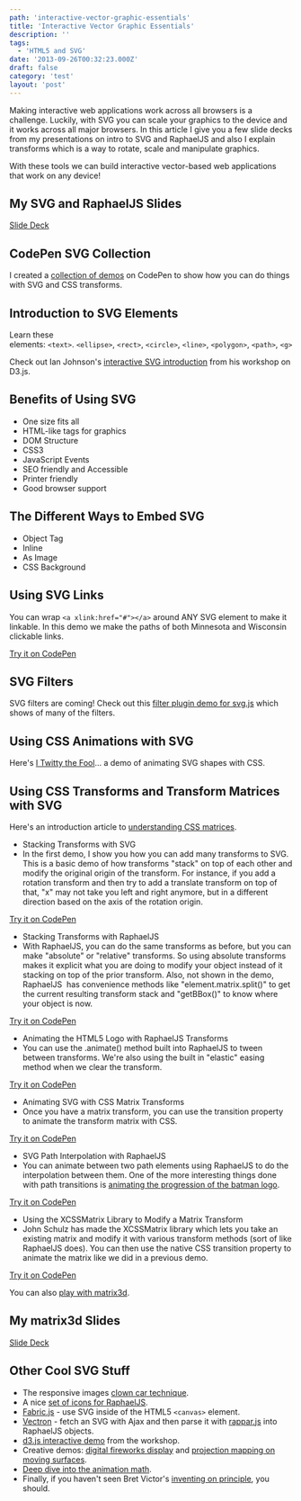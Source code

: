 ```yaml
---
path: 'interactive-vector-graphic-essentials'
title: 'Interactive Vector Graphic Essentials'
description: ''
tags:
  - 'HTML5 and SVG'
date: '2013-09-26T00:32:23.000Z'
draft: false
category: 'test'
layout: 'post'
---
```


Making interactive web applications work across all browsers is a challenge. Luckily, with SVG you can scale your graphics to the device and it works across all major browsers. In this article I give you a few slide decks from my presentations on intro to SVG and RaphaelJS and also I explain transforms which is a way to rotate, scale and manipulate graphics.

With these tools we can build interactive vector-based web applications that work on any device!

## My SVG and RaphaelJS Slides

[Slide Deck](http://www.slideshare.net/slideshow/embed_code/12708775)

## CodePen SVG Collection

I created a [collection of demos](http://codepen.io/collection/DHLiK) on CodePen to show how you can do things with SVG and CSS transforms.

## Introduction to SVG Elements

Learn these elements: `<text>`. `<ellipse>`, `<rect>`, `<circle>`, `<line>`, `<polygon>`, `<path>`, `<g>`

Check out Ian Johnson's [interactive SVG introduction](http://enjalot.github.io/intro-d3/frontendmasters/svg/) from his workshop on D3.js.

## Benefits of Using SVG

- One size fits all
- HTML-like tags for graphics
- DOM Structure
- CSS3
- JavaScript Events
- SEO friendly and Accessible
- Printer friendly
- Good browser support

## The Different Ways to Embed SVG

- Object Tag
- Inline
- As Image
- CSS Background

## Using SVG Links

You can wrap `<a xlink:href="#"></a>` around ANY SVG element to make it linkable. In this demo we make the paths of both Minnesota and Wisconsin clickable links.

[Try it on CodePen](codepen://1marc/lofLH)

## SVG Filters

SVG filters are coming! Check out this [filter plugin demo for svg.js](http://svgjs.com/filter/) which shows of many of the filters.

## Using CSS Animations with SVG

Here's [I Twitty the Fool](http://www.anthonycalzadilla.com/i-twitty-the-fool/)... a demo of animating SVG shapes with CSS.

## Using CSS Transforms and Transform Matrices with SVG

Here's an introduction article to [understanding CSS matrices](http://dev.opera.com/articles/view/understanding-the-css-transforms-matrix/).

- Stacking Transforms with SVG
- In the first demo, I show you how you can add many transforms to SVG. This is a basic demo of how transforms "stack" on top of each other and modify the original origin of the transform. For instance, if you add a rotation transform and then try to add a translate transform on top of that, "x" may not take you left and right anymore, but in a different direction based on the axis of the rotation origin.

[Try it on CodePen](codepen://1marc/DCvFm)

- Stacking Transforms with RaphaelJS
- With RaphaelJS, you can do the same transforms as before, but you can make "absolute" or "relative" transforms. So using absolute transforms makes it explicit what you are doing to modify your object instead of it stacking on top of the prior transform. Also, not shown in the demo, RaphaelJS  has convenience methods like "element.matrix.split()" to get the current resulting transform stack and "getBBox()" to know where your object is now.

[Try it on CodePen](codepen://1marc/rsmbF)

- Animating the HTML5 Logo with RaphaelJS Transforms
- You can use the .animate() method built into RaphaelJS to tween between transforms. We're also using the built in "elastic" easing method when we clear the transform.

[Try it on CodePen](codepen://1marc/zqJba)

- Animating SVG with CSS Matrix Transforms
- Once you have a matrix transform, you can use the transition property to animate the transform matrix with CSS.

[Try it on CodePen](codepen://1marc/FJbtj)

- SVG Path Interpolation with RaphaelJS
- You can animate between two path elements using RaphaelJS to do the interpolation between them. One of the more interesting things done with path transitions is [animating the progression of the batman logo](http://www.wimp.com/batmanlogo/).

[Try it on CodePen](codepen://1marc/bgHJk)

- Using the XCSSMatrix Library to Modify a Matrix Transform
- John Schulz has made the XCSSMatrix library which lets you take an existing matrix and modify it with various transform methods (sort of like RaphaelJS does). You can then use the native CSS transition property to animate the matrix like we did in a previous demo.

[Try it on CodePen](codepen://1marc/BdAvt)

You can also [play with matrix3d](http://www.eleqtriq.com/wp-content/static/demos/2010/css3d/matrix3dexplorer.html).

## My matrix3d Slides

[Slide Deck](http://www.slideshare.net/slideshow/embed_code/27707793)

## Other Cool SVG Stuff

- The responsive images [clown car technique](https://github.com/estelle/clowncar).
- A nice [set of icons for RaphaelJS](http://raphaeljs.com/icons/).
- [Fabric.js](http://fabricjs.com/) - use SVG inside of the HTML5 `<canvas>` element.
- [Vectron](http://roomandboard.github.io/vectron/) - fetch an SVG with Ajax and then parse it with [rappar.js](https://github.com/DmitryBaranovskiy/rappar) into RaphaelJS objects.
- [d3.js interactive demo](http://bl.ocks.org/enjalot/6641917) from the workshop.
- Creative demos: [digital fireworks display](http://pixelpyros.org/) and [projection mapping on moving surfaces](http://www.youtube.com/watch?v=lX6JcybgDFo).
- [Deep dive into the animation math](http://acko.net/blog/animate-your-way-to-glory/).
- Finally, if you haven't seen Bret Victor's [inventing on principle](https://vimeo.com/36579366), you should.
